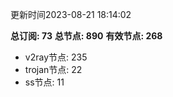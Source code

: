 更新时间2023-08-21 18:14:02

**总订阅: 73**
**总节点: 890**
**有效节点: 268**
- v2ray节点: 235
- trojan节点: 22
- ss节点: 11
